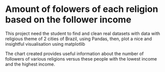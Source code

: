 # Amount of folowers of each religion based on the follower income

This project need the student to find and clean real datasets with data with religious theme of 2 cities of Brazil, using Pandas,
then, plot a nice and insightful visualisation using matplotlib

The chart created provides useful information about the number of followers of various religions versus these people with the lowest income and the highest income.
